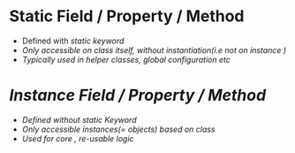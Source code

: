 # Static Field / Property / Method 
   * Defined with <em>static<em> keyword 
   * Only accessible on class itself, without instantiation(i.e not on instance )
   * Typically used in helper classes, global configuration etc 

# Instance Field / Property / Method 
   * Defined without <em>static</em> Keyword 
   * Only accessible instances(= objects) based on class 
   * Used for core , re-usable logic  